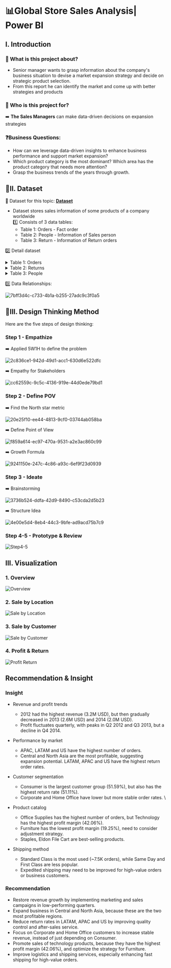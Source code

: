 # 📊Global Store Sales Analysis| Power BI
## I. Introduction
### 📖 What is this project about?
- Senior manager wants to grasp information about the company's business situation to devise a market expansion strategy and decide on strategic product selection.
- From this report he can identify the market and come up with better strategies and products
### 👤 Who is this project for?
➡️ **The Sales Managers** can make data-driven decisions on expansion strategies
### ❓Business Questions:
- How can we leverage data-driven insights to enhance business performance and support market expansion?
- Which product category is the most dominant? Which area has the product category that needs more attention?
- Grasp the business trends of the years through growth.
## 📂II. Dataset
📌 Dataset for this topic: [**Dataset**](https://drive.google.com/drive/folders/1Qo6H6D1tSZq0FDsOPBx5dNLj6TlxikNY?hl=vi)
- Dataset stores sales information of some products of a company worldwide\
1️⃣ Consists of 3 data tables:
  - Table 1: Orders - Fact order
  - Table 2: People - Information of Sales person
  - Table 3: Return - Information of Return orders
  
2️⃣ Detail dataset

<details> 
<summary>Table 1: Orders</summary>

| Field Name | Data Type | Description |
|-------|-------|-------|
| Order ID          | 	INTEGER          | A unique identifier for each order.                         |
| Order Date        | DATETIME     | The date when the order was placed.                         |
| Ship Date         | DATETIME     | The date when the order was shipped.                        |
| Ship Mode         | STRING | The method or mode of shipping used for the order.          |
| Customer          | STRING | The name or identifier of the customer who placed the order.|
| Customer Segment  | STRING | The segment or category to which the customer belongs.      |
| City              | STRING | The city where the customer is located.                     |
| State             | STRING | The state where the customer is located.                    |
| Country           | STRING | The country where the customer is located.                  |
| Postal Code       | nvarchar(20) | The postal code of the customer's location.                 |
| Market            | STRING | The market or region where the order was placed.            |
| Region            | STRING | The specific region within the market where the order was placed. |
| Product ID        | 	INTEGER          | A unique identifier for each product in the order.          |
| Category          | STRING | The category to which the product belongs.                  |
| Sub-Category      | STRING | The sub-category to which the product belongs.              |
| Product Name      | STRING| The name of the product.                                    |
| Sales             | 	INTEGER        | The total sales amount for the order.                      |
| Quantity          | INTEGER          | The quantity of products ordered.                          |
| Profit            |	INTEGER       | The profit earned from the order.                          |


</details>

<details> 
<summary>Table 2: Returns</summary>

| Field Name | Data Type | Description |
|-------|-------|-------|
|Returned|BIT|Indicates if the order was returned.|
|Order ID|INTEGER|A unique identifier for each order.|		
		
</details>


<details> 
<summary>Table 3: People</summary>
  
| Field Name | Data Type | Description |
|-------|-------|-------|
|Person|STRING|The name of the person.|
|Region|STRING|The region where the person is located.|

</details>

3️⃣ Data Relationships:

![7bff3d4c-c733-4b1a-b255-27adc9c3f0a5](https://github.com/user-attachments/assets/d017bcc2-93e4-460b-a22c-e4196357a118)



## 🧠III. Design Thinking Method
Here are the five steps of design thinking:
### Step 1 - Empathize
➡️ Applied 5W1H to define the problem

![2c836ce1-942d-49d1-acc1-630d6e522dfc](https://github.com/user-attachments/assets/c321814b-bf0a-4d06-a700-3e1d0b618de8)


➡️ Empathy for Stakeholders


![cc62559c-9c5c-4136-919e-44d0ede79bd1](https://github.com/user-attachments/assets/6520c7c2-cd6a-4309-8f39-18a78c00ef5e)

### Step 2 - Define POV
➡️ Find the North star metric

![20e25f10-ee44-4813-9cf0-03744ab058ba](https://github.com/user-attachments/assets/153e4406-1e0e-447c-bf51-7be6c9ef0797)



➡️ Define Point of View

![f859a614-ec97-470a-9531-a2e3ac860c99](https://github.com/user-attachments/assets/444123a4-5803-4653-99af-92383d9823f2)

➡️ Growth Formula

![9241150e-247c-4c86-a93c-6ef9f23d0939](https://github.com/user-attachments/assets/46bc8f4c-0d5c-43a4-816d-f7041f25f0c8)



### Step 3 - Ideate

➡️ Brainstorming

![3736b524-ddfa-42d9-8490-c53cda2d5b23](https://github.com/user-attachments/assets/e4b2ecff-516f-4d72-a7d9-622e0332914e)



➡️ Structure Idea

![4e00e5d4-8eb4-44c3-9bfe-ad9acd75b7c9](https://github.com/user-attachments/assets/72f618ff-f8e2-414f-8f74-3cfe42acb144)



### Step 4-5 - Prototype & Review

![Step4-5](https://github.com/user-attachments/assets/37f97b59-0fd7-4039-8dcc-ace6629ae6b0)

## III. Visualization
### 1. Overview

![Overview](https://github.com/user-attachments/assets/9ae52045-b5de-41cc-bf89-d379c68a3d62)

### 2. Sale by Location
![Sale by Location](https://github.com/user-attachments/assets/cccee9d3-64c8-4cc3-a173-c5f467595677)

### 3. Sale by Customer

![Sale by Customer](https://github.com/user-attachments/assets/d94fa99f-ced7-4b49-b241-c22bc3aa7888)

### 4. Profit & Return
![Profit   Return](https://github.com/user-attachments/assets/1fdbdd6b-8f5f-4507-9612-84769b72fa95)

## Recommendation & Insight

### Insight 
- Revenue and profit trends
  - 2012 had the highest revenue (3.2M USD), but then gradually decreased in 2013 (2.6M USD) and 2014 (2.0M USD).
  - Profit fluctuates quarterly, with peaks in Q2 2012 and Q3 2013, but a decline in Q4 2014.

- Performance by market 
  - APAC, LATAM and US have the highest number of orders.
  - Central and North Asia are the most profitable, suggesting expansion potential. LATAM, APAC and US have the highest return order rates.
  
- Customer segmentation 
  - Consumer is the largest customer group (51.59%), but also has the highest return rate (51.11%).
  - Corporate and Home Office have lower but more stable order rates. \
    
- Product catalog
  - Office Supplies has the highest number of orders, but Technology has the highest profit margin (42.06%).
  - Furniture has the lowest profit margin (19.25%), need to consider adjustment strategy.
  - Staples, Eldon File Cart are best-selling products. 
- Shipping method
  - Standard Class is the most used (~7.5K orders), while Same Day and First Class are less popular.
  - Expedited shipping may need to be improved for high-value orders or business customers.


### Recommendation
* Restore revenue growth by implementing marketing and sales campaigns in low-performing quarters.
* Expand business in Central and North Asia, because these are the two most profitable regions.
* Reduce return rates in LATAM, APAC and US by improving quality control and after-sales service.
* Focus on Corporate and Home Office customers to increase stable revenue, instead of just depending on Consumer.
* Promote sales of technology products, because they have the highest profit margin (42.06%), and optimize the strategy for Furniture.
* Improve logistics and shipping services, especially enhancing fast shipping for high-value orders.
